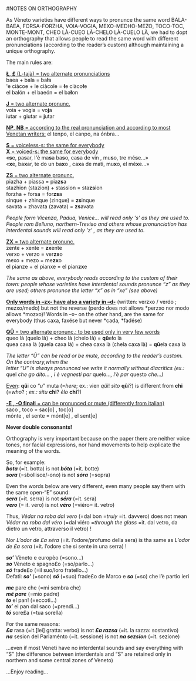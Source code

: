 #NOTES ON ORTHOGRAPHY

As Vèneto varieties have different ways to pronunce the same word
<span style="font-variant: small-caps">BALA-BAEA</span>,
<span style="font-variant: small-caps">FORSA-FORZHA</span>,
<span style="font-variant: small-caps">VOIA-VOGIA</span>,
<span style="font-variant: small-caps">MEXO-MEDHO-MEZO</span>,
<span style="font-variant: small-caps">TOCO-TOC</span>,
<span style="font-variant: small-caps">MONTE-MONT</span>,
<span style="font-variant: small-caps">CHEO LÀ-CUEO LÀ-CHELO LÀ-CUELO LÀ</span>, we had
to dopt an orthography that allows people to read the same word with different pronunciations
(according to the reader’s custom) although maintaining a unique orthography.

The main rules are:

<span style="text-decoration: underline">**Ł**, **£** (L-tajà) = two alternate pronunciations</span>  
baea + bala = ba**ł**a  
'e ciàcoe + le ciàcole = **ł**e ciàco**ł**e  
el balón + el baeón = el ba**ł**on

<span style="text-decoration: underline">**J** = two alternate pronunc.</span>  
voia + vogia = vo**j**a  
iutar + giutar = **j**utar

<span style="text-decoration: underline">**NP**, **NB** = according to the real 
pronunciation and according to most Venetan writers:</span> el tenpo, el canpo, na ónbra...

<span style="text-decoration: underline">**S** = voiceless-s: the same for everybody</span>  
<span style="text-decoration: underline">**X** = voiced-s: the same for everybody</span>  
«**s**e, pa**s**ar, l'è ma**s**a ba**s**o, ca**s**a de vin , mu**s**o, tre mé**s**e…»  
«**x**e, ba**x**ar, te do un ba**x**o , ca**x**a de mati, mu**x**o, el mé**x**e…»

<span style="text-decoration: underline">**ZS** = two alternate pronunc.</span>  
piazha + piassa = pia**zs**a  
stazhion (stazion) + stassion = sta**zs**ion  
forzha + forsa = for**zs**a  
sinque + zhinque (zinque) = **zs**inque  
savata + zhavata (zavata) = **zs**avata

*People form Vicenza, Padua, Venice… will read only 's' as they are used to.  
People rom Belluno, northern-Treviso and others whose pronunciation has interdental sounds
will read only 'z' , as they are used to.*

<span style="text-decoration: underline">**ZX** = two alternate pronunc.</span>  
zente + xente = **zx**ente  
verxo + verzo = ver**zx**o  
mexo + mezo = me**zx**o  
el pianze + el pianxe = el pian**zx**e

*The same as above, everybody reads according to the custom of their town: people whose
varieties have interdental sounds pronunce “z” as they are used; others pronunce the letter
“x” as in “xe” (see above)*

<span style="text-decoration: underline">**Only words in –zx- have also a variety in –d-**</span> (written: verzxo / verdo ; mezxo/medo) but
not the reverse (perdo does not allows \*perzxo nor modo allows \*mozxo)! Words in –x– on the
other hand, are the same for everybody (thus caxa, faxése but never \*cada, \*fadése)

<span style="text-decoration: underline">**QÛ** = two alternate pronunc.: to be used only in very few words</span>  
queo là (quelo là) + cheo là (chelo là) = **qû**eło là  
quea caxa là (quela caxa là) + chea caxa là (chela caxa là) = **qû**eła caxa là  

*The letter “Û” can be read or be mute, according to the reader’s custom. On the contrary,when the  
letter “U” is always pronunced we write it normally without diacritics (ex.:* quel *che go dito… , i
è vegnesti par* queło…*, l’è par* questo *che…)*

<span style="text-decoration: underline">Even</span>: **qû**i co “*u*” muta (=*here*; ex.: vien *qû*i! *sìto* **qû**i?) is different from **chi** (=*who*? ; *ex.: sìtu*
**chi**? *èlo* **chi**?)

<span style="text-decoration: underline">**-E , -O finałi** = can be pronunced or mute (differently from italian)</span>  
saco , toco = sac[o] , toc[o]  
mónte , el sente = mónt[e] , el sent[e]  

**Never double consonants!**

Orthography is very important because on the paper there are neither voice tones, nor facial
expressions, nor hand movements to help explicate the meaning of the words.

So, for example:    
_**bota**_ (=it. botta) is not _**bóta**_ (=it. botte)  
_**sora**_ (=sbollisce/-ono) is not _**sóra**_ (=sopra)

Even the words below are very different, even many people say them with the same open-“E”
sound:  
_**sera**_ (=it. serra) is not _**séra**_ (=it. sera)  
_**vero**_ (= it. vero) is not _**véro**_ (=viéro= it. vetro)  

Thus, _Védar na roba dal vero_ (=dal bon =_truly_ =it. davvero) does not mean _Védar na roba dal
véro_ (=dal viéro =_through the glass_ =it. dal vetro, da dietro un vetro, attraverso il vetro) !

Nor _L’odor de £a séra_ (=it. l’odore/profumo della sera) is tha same as _L’odor de £a sera_ (=it.
l’odore che si sente in una serra) !

_**so’**_ Vèneto e europèo (=sono…)  
_**so**_ Vèneto e spagno£o (=so/parlo…)  
_**só**_ frade£o (=il suo/loro fratello…)  
Defati: _**so’**_ (=sono) _**só**_ (=suo) frade£o de Marco e _**so**_ (=so) che l’è partìo ieri

_**me**_ pare che (=mi sembra che)  
_**mé pare**_ (=mio padre)  
_**to**_ el pan! (=eccoti…)  
_**to’**_ el pan dal saco (=prendi...)  
_**tó**_ sore£a (=tua sorella)

For the same reasons:  
_**£a**_ rasa (=it.[lei] gratta: verbo) is not _**£a razsa**_ (=it. la razza: sostantivo)  
_**na**_ sesion del Parlaménto (=it. sessione) is not _**na sezsion**_ (=it. sezione)

…even if most Vèneti have no interdental sounds and say everything with “S” (the difference
between interdentals and “S” are retained only in northern and some central zones of Vèneto)

…Enjoy reading...
